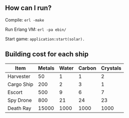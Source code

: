 ## How can I run?
Compile: `erl -make`

Run Erlang VM: `erl -pa ebin/`

Start game: `application:start(solar).`


## Building cost for each ship
|    Item    | Metals | Water | Carbon | Crystals |
|------------|--------|-------|--------|----------|
| Harvester  |   50   |   1   |    1   |    2     |
| Cargo Ship |  200   |   2   |    3   |    1     |
|   Escort   |  500   |   9   |    6   |    7     |
| Spy Drone  |  800   |  21   |   24   |   23     |
| Death Ray  |  15000 | 1000  |  1000  | 1000     |
